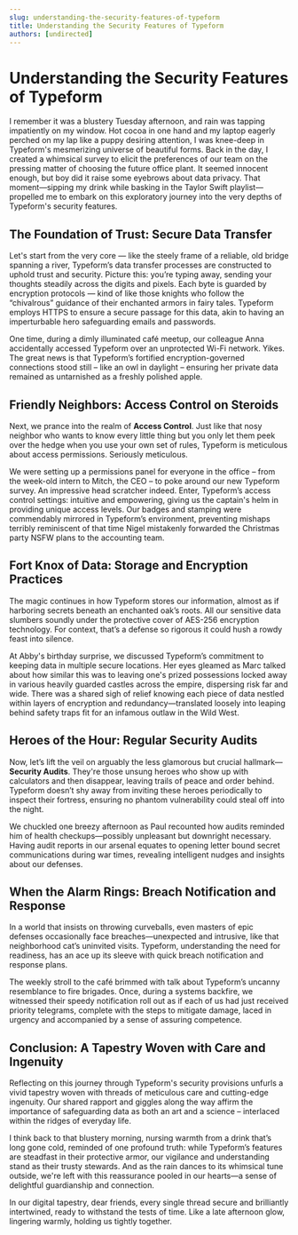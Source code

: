 ```yaml
---
slug: understanding-the-security-features-of-typeform
title: Understanding the Security Features of Typeform
authors: [undirected]
---
```



# Understanding the Security Features of Typeform

I remember it was a blustery Tuesday afternoon, and rain was tapping impatiently on my window. Hot cocoa in one hand and my laptop eagerly perched on my lap like a puppy desiring attention, I was knee-deep in Typeform's mesmerizing universe of beautiful forms. Back in the day, I created a whimsical survey to elicit the preferences of our team on the pressing matter of choosing the future office plant. It seemed innocent enough, but boy did it raise some eyebrows about data privacy. That moment—sipping my drink while basking in the Taylor Swift playlist—propelled me to embark on this exploratory journey into the very depths of Typeform's security features.

## The Foundation of Trust: Secure Data Transfer

Let's start from the very core — like the steely frame of a reliable, old bridge spanning a river, Typeform’s data transfer processes are constructed to uphold trust and security. Picture this: you’re typing away, sending your thoughts steadily across the digits and pixels. Each byte is guarded by encryption protocols — kind of like those knights who follow the “chivalrous” guidance of their enchanted armors in fairy tales. Typeform employs HTTPS to ensure a secure passage for this data, akin to having an imperturbable hero safeguarding emails and passwords.

One time, during a dimly illuminated café meetup, our colleague Anna accidentally accessed Typeform over an unprotected Wi-Fi network. Yikes. The great news is that Typeform’s fortified encryption-governed connections stood still – like an owl in daylight – ensuring her private data remained as untarnished as a freshly polished apple.

## Friendly Neighbors: Access Control on Steroids

Next, we prance into the realm of **Access Control**. Just like that nosy neighbor who wants to know every little thing but you only let them peek over the hedge when you use your own set of rules, Typeform is meticulous about access permissions. Seriously meticulous.

We were setting up a permissions panel for everyone in the office – from the week-old intern to Mitch, the CEO – to poke around our new Typeform survey. An impressive head scratcher indeed. Enter, Typeform’s access control settings: intuitive and empowering, giving us the captain's helm in providing unique access levels. Our badges and stamping were commendably mirrored in Typeform’s environment, preventing mishaps terribly reminiscent of that time Nigel mistakenly forwarded the Christmas party NSFW plans to the accounting team.

## Fort Knox of Data: Storage and Encryption Practices

The magic continues in how Typeform stores our information, almost as if harboring secrets beneath an enchanted oak’s roots. All our sensitive data slumbers soundly under the protective cover of AES-256 encryption technology. For context, that’s a defense so rigorous it could hush a rowdy feast into silence.

At Abby's birthday surprise, we discussed Typeform’s commitment to keeping data in multiple secure locations. Her eyes gleamed as Marc talked about how similar this was to leaving one's prized possessions locked away in various heavily guarded castles across the empire, dispersing risk far and wide. There was a shared sigh of relief knowing each piece of data nestled within layers of encryption and redundancy—translated loosely into leaping behind safety traps fit for an infamous outlaw in the Wild West.

## Heroes of the Hour: Regular Security Audits

Now, let’s lift the veil on arguably the less glamorous but crucial hallmark—**Security Audits**. They're those unsung heroes who show up with calculators and then disappear, leaving trails of peace and order behind. Typeform doesn’t shy away from inviting these heroes periodically to inspect their fortress, ensuring no phantom vulnerability could steal off into the night.

We chuckled one breezy afternoon as Paul recounted how audits reminded him of health checkups—possibly unpleasant but downright necessary. Having audit reports in our arsenal equates to opening letter bound secret communications during war times, revealing intelligent nudges and insights about our defenses.

## When the Alarm Rings: Breach Notification and Response

In a world that insists on throwing curveballs, even masters of epic defenses occasionally face breaches—unexpected and intrusive, like that neighborhood cat’s uninvited visits. Typeform, understanding the need for readiness, has an ace up its sleeve with quick breach notification and response plans.

The weekly stroll to the café brimmed with talk about Typeform’s uncanny resemblance to fire brigades. Once, during a systems backfire, we witnessed their speedy notification roll out as if each of us had just received priority telegrams, complete with the steps to mitigate damage, laced in urgency and accompanied by a sense of assuring competence.

## Conclusion: A Tapestry Woven with Care and Ingenuity

Reflecting on this journey through Typeform's security provisions unfurls a vivid tapestry woven with threads of meticulous care and cutting-edge ingenuity. Our shared rapport and giggles along the way affirm the importance of safeguarding data as both an art and a science – interlaced within the ridges of everyday life.

I think back to that blustery morning, nursing warmth from a drink that’s long gone cold, reminded of one profound truth: while Typeform’s features are steadfast in their protective armor, our vigilance and understanding stand as their trusty stewards. And as the rain dances to its whimsical tune outside, we're left with this reassurance pooled in our hearts—a sense of delightful guardianship and connection.

In our digital tapestry, dear friends, every single thread secure and brilliantly intertwined, ready to withstand the tests of time. Like a late afternoon glow, lingering warmly, holding us tightly together.
